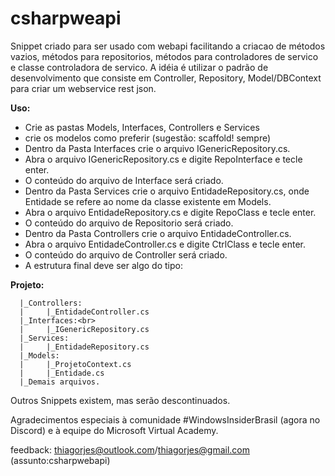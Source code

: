 ﻿# csharpweapi


Snippet criado para ser usado com webapi facilitando a criacao de m&eacute;todos vazios, m&eacute;todos para repositorios, m&eacute;todos para controladores de servico e classe controladora de servico. A id&eacute;ia &eacute; utilizar o padr&atilde;o de desenvolvimento que consiste em Controller, Repository, Model/DBContext para criar um webservice rest json.

**Uso:**

-  Crie as pastas Models, Interfaces, Controllers e Services
-  crie os modelos como preferir (sugest&atilde;o: scaffold! sempre)
-  Dentro da Pasta Interfaces crie o arquivo IGenericRepository.cs.
-  Abra o arquivo IGenericRepository.cs e digite RepoInterface e tecle enter.
-  O conte&uacute;do do arquivo de Interface ser&aacute; criado.
-  Dentro da Pasta Services crie o arquivo EntidadeRepository.cs, onde Entidade se refere ao nome da classe existente em Models. 
-  Abra o arquivo EntidadeRepository.cs e digite RepoClass e tecle enter.
-  O conte&uacute;do do arquivo de Repositorio ser&aacute; criado.
-  Dentro da Pasta Controllers crie o arquivo EntidadeController.cs.
-  Abra o arquivo EntidadeController.cs e digite CtrlClass e tecle enter.
-  O conte&uacute;do do arquivo de Controller ser&aacute; criado.
- A estrutura final deve ser algo do tipo:

**Projeto:**

      |_Controllers:
      |     |_EntidadeController.cs
      |_Interfaces:<br>
      |     |_IGenericRepository.cs
      |_Services:
      |     |_EntidadeRepository.cs
      |_Models:
      |     |_ProjetoContext.cs
      |     |_Entidade.cs
      |_Demais arquivos.


Outros Snippets existem, mas ser&atilde;o descontinuados.

Agradecimentos especiais à comunidade #WindowsInsiderBrasil (agora no Discord)
e à equipe do Microsoft Virtual Academy.

feedback: thiagorjes@outlook.com/thiagorjes@gmail.com  (assunto:csharpwebapi)

